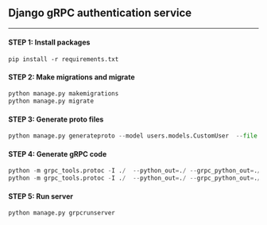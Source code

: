 ## Django gRPC authentication service
___

#### STEP 1: Install packages
```pip install -r requirements.txt```
#### STEP 2: Make migrations and migrate
```python
python manage.py makemigrations
python manage.py migrate
```
#### STEP 3: Generate proto files
```python 
python manage.py generateproto --model users.models.CustomUser  --file proto/user/user.proto
```

#### STEP 4: Generate gRPC code
```python 
python -m grpc_tools.protoc -I ./  --python_out=./ --grpc_python_out=./ ./proto/auth.proto
python -m grpc_tools.protoc -I ./  --python_out=./ --grpc_python_out=./ ./proto/user.proto
```

#### STEP 5: Run server
```python
python manage.py grpcrunserver
```
